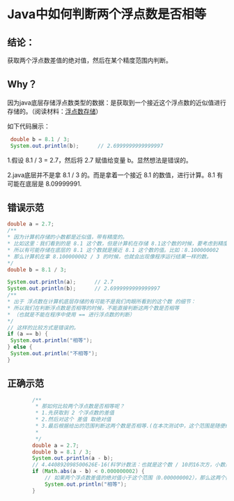 # Java中如何判断两个浮点数是否相等

## 结论：
获取两个浮点数差值的绝对值，然后在某个精度范围内判断。

## Why？

因为java底层存储浮点数类型的数据：是获取到一个接近这个浮点数的近似值进行存储的。（阅读材料：[浮点数存储](https://blog.csdn.net/kongmin_123/article/details/82052840)）

如下代码展示：
```java
 double b = 8.1 / 3;
 System.out.println(b);      // 2.6999999999999997

```
1.假设 8.1 / 3 = 2.7，然后将 2.7 赋值给变量 b。显然想法是错误的。

2.java底层并不是拿 8.1 / 3 的。而是拿着一个接近 8.1 的数值，进行计算。8.1 有可能在底层是 8.09999991.

## 错误示范
```java
double a = 2.7;
/**
* 因为计算机存储的小数都是近似值，带有精度的。
* 比如这里：我们看到的是 8.1 这个数，但是计算机在存储 8.1这个数的时候，要考虑到精度，
* 所以有可能存储在底层的 8.1 这个数就是接近 8.1 这个数的值。比如：8.100000002
* 那么计算机在拿 8.100000002 / 3 的时候，也就会出现像程序运行结果一样的数。
*/
double b = 8.1 / 3;

System.out.println(a);      // 2.7
System.out.println(b);      // 2.6999999999999997
/**
* 出于 浮点数在计算机底层存储的有可能不是我们肉眼所看到的这个数 的细节：
* 所以我们在判断浮点数是否相等的时候，不能直接判断这两个数是否相等
* （也就是不能在程序中使用 == 进行浮点数的判断）
*/
// 这样的比较方式是错误的。
if (a == b) {
 System.out.println("相等");
} else {
 System.out.println("不相等");
}


```
## 正确示范
```java
        /**
         * 那如何比较两个浮点数是否相等呢？
         * 1.先获取到 2 个浮点数的差值
         * 2.然后对这个 差值 取绝对值
         * 3.最后根据给出的范围判断这两个数是否相等.(在本次测试中，这个范围是随便给出来的！)
         *
         */
        double a = 2.7;
        double b = 8.1 / 3;
        System.out.println(a - b);     
        // 4.440892098500626E-16(科学计数法：也就是这个数 / 10的16次方，小数点向左移动16位)
        if (Math.abs(a - b) < 0.000000002) {
            // 如果两个浮点数差值的绝对值小于这个范围（0.000000002），那么这两个数就是相等的
            System.out.println("相等");
        }

```


